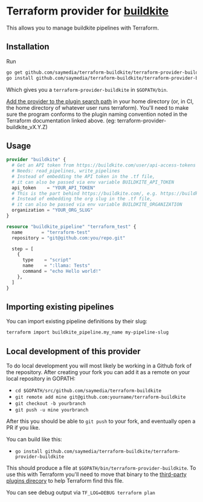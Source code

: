 # Terraform provider for [buildkite](https://www.buildkite.com)

This allows you to manage buildkite pipelines with Terraform.

## Installation

Run
```bash
go get github.com/saymedia/terraform-buildkite/terraform-provider-buildkite
go install github.com/saymedia/terraform-buildkite/terraform-provider-buildkite
```
Which gives you a `terraform-provider-buildkite` in `$GOPATH/bin`.

[Add the provider to the plugin search path](https://www.terraform.io/docs/configuration/providers.html#third-party-plugins) in your home directory (or, in CI, the home directory of whatever user runs terraform). You'll need to make sure the program conforms to the plugin naming convention noted in the Terraform documentation linked above. (eg: terraform-provider-buildkite_vX.Y.Z)

## Usage

```terraform
provider "buildkite" {
  # Get an API token from https://buildkite.com/user/api-access-tokens
  # Needs: read_pipelines, write_pipelines
  # Instead of embedding the API token in the .tf file,
  # it can also be passed via env variable BUILDKITE_API_TOKEN
  api_token    = "YOUR_API_TOKEN"
  # This is the part behind https://buildkite.com/, e.g. https://buildkite.com/some-org
  # Instead of embedding the org slug in the .tf file,
  # it can also be passed via env variable BUILDKITE_ORGANIZATION
  organization = "YOUR_ORG_SLUG"
}

resource "buildkite_pipeline" "terraform_test" {
  name       = "terraform-test"
  repository = "git@github.com:you/repo.git"

  step = [
    {
      type    = "script"
      name    = ":llama: Tests"
      command = "echo Hello world!"
    },
  ]
}
```

## Importing existing pipelines

You can import existing pipeline definitions by their slug:

```bash
terraform import buildkite_pipeline.my_name my-pipeline-slug
```

## Local development of this provider

To do local development you will most likely be working in a Github fork of the repository. After creating your fork
you can add it as a remote on your local repository in GOPATH:

* `cd $GOPATH/src/github.com/saymedia/terraform-buildkite`
* `git remote add mine git@github.com:yourname/terraform-buildkite`
* `git checkout -b yourbranch`
* `git push -u mine yourbranch`

After this you should be able to `git push` to your fork, and eventually open a PR if you like.

You can build like this:

* `go install github.com/saymedia/terraform-buildkite/terraform-provider-buildkite`

This should produce a file at `$GOPATH/bin/terraform-provider-buildkite`. To use this with Terraform you'll need to move that binary to the [third-party plugins direcory](https://www.terraform.io/docs/plugins/basics.html#installing-a-plugin) to help Terraform find this file.

You can see debug output via `TF_LOG=DEBUG terraform plan`
